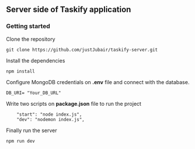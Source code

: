 ## Server side of Taskify application

### Getting started
Clone the repository
```
git clone https://github.com/justJubair/taskify-server.git
```

Install the dependencies
```
npm install
```

Configure MongoDB credentials on **.env** file and connect with the database.
```
DB_URI= "Your_DB_URL"

```

Write two scripts on **package.json** file to run the project
```
    "start": "node index.js",
    "dev": "nodemon index.js",
```

Finally run the server
```
npm run dev
```
